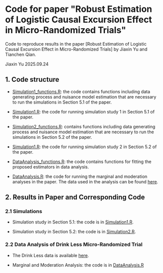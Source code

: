 # Code for paper "Robust Estimation of Logistic Causal Excursion Effect in Micro-Randomized Trials"

Code to reproduce results in the paper [Robust Estimation of Logistic Causal Excursion Effect in Micro-Randomized Trials] by Jiaxin Yu and Tianchen Qian.

Jiaxin Yu
2025.09.24

## 1. Code structure

*  [Simulation1_functions.R](Simulation1_functions.R): the code contains functions including data generating process and nuisance model estimation that are necessary to run the simulations in Section 5.1 of the paper.
  
* [Simulation1.R](Simulation1.R): the code for running simulation study 1 in Section 5.1 of the paper.
  
* [Simulation2_functions.R](Simulation2_functions.R): contains functions including data generating process and nuisance model estimation that are necessary to run the simulations in Section 5.2 of the paper.
  
* [Simulation1.R](Simulation1.R): the code for running simulation study 2 in Section 5.2 of the paper.

* [DataAnalysis_functions.R](DataAnalysis_functions.R): the code contains functions for fitting the proposed estimators in data analysis.

* [DataAnalysis.R](DataAnalysis.R): the code for running the marginal and moderation analyses in the paper. The data used in the analysis can be found [here](https://osf.io/mtcfa).
  
## 2. Results in Paper and Corresponding Code

### 2.1 Simulations

* Simulation study in Section 5.1: the code is in [Simulation1.R](Simulation1.R).

* Simulation study in Section 5.2: the code is in [Simulation2.R](Simulation2.R).

### 2.2 Data Analysis of Drink Less Micro-Randomized Trial

* The Drink Less data is available [here](https://osf.io/mtcfa).

* Marginal and Moderation Analysis: the code is in [DataAnalysis.R](DataAnalysis.R)




